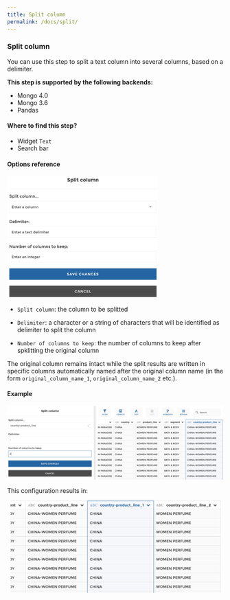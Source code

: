 ```yaml
---
title: Split column
permalink: /docs/split/
---
```


### Split column

You can use this step to split a text column into several columns, based on a
delimiter.

**This step is supported by the following backends:**

- Mongo 4.0
- Mongo 3.6
- Pandas

#### Where to find this step?

- Widget `Text`
- Search bar

#### Options reference

<img src="../../img/docs/user-interface/split_step_form.jpg" width="350" />

- `Split column`: the column to be splitted

- `Delimiter`: a character or a string of characters that will be identified as
  delimiter to split the column

- `Number of columns to keep`: the number of columns to keep after spklitting
  the original column

The original column remains intact while the split results are written in
specific columns automatically named after the original column name (in the
form `original_column_name_1`, `original_column_name_2` etc.).

#### Example

<img src="../../img/docs/user-interface/split_example_conf.jpg" width="750" />

This configuration results in:

<img src="../../img/docs/user-interface/split_example_result.jpg" width="500" />

